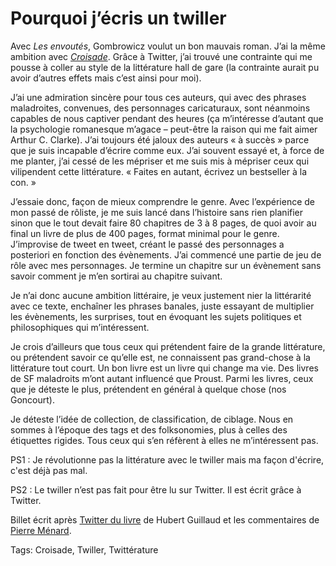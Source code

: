 # Pourquoi j&#8217;écris un twiller

Avec *Les envoutés*, Gombrowicz voulut un bon mauvais roman. J’ai la même ambition avec [*Croisade*](http://twiller.tcrouzet.com/). Grâce à Twitter, j’ai trouvé une contrainte qui me pousse à coller au style de la littérature hall de gare (la contrainte aurait pu avoir d’autres effets mais c’est ainsi pour moi).

J’ai une admiration sincère pour tous ces auteurs, qui avec des phrases maladroites, convenues, des personnages caricaturaux, sont néanmoins capables de nous captiver pendant des heures (ça m’intéresse d’autant que la psychologie romanesque m’agace – peut-être la raison qui me fait aimer Arthur C. Clarke). J’ai toujours été jaloux des auteurs « à succès » parce que je suis incapable d’écrire comme eux. J’ai souvent essayé et, à force de me planter, j’ai cessé de les mépriser et me suis mis à mépriser ceux qui vilipendent cette littérature. « Faites en autant, écrivez un bestseller à la con. »

J’essaie donc, façon de mieux comprendre le genre. Avec l’expérience de mon passé de rôliste, je me suis lancé dans l’histoire sans rien planifier sinon que le tout devait faire 80 chapitres de 3 à 8 pages, de quoi avoir au final un livre de plus de 400 pages, format minimal pour le genre. J’improvise de tweet en tweet, créant le passé des personnages a posteriori en fonction des évènements. J’ai commencé une partie de jeu de rôle avec mes personnages. Je termine un chapitre sur un évènement sans savoir comment je m’en sortirai au chapitre suivant.

Je n’ai donc aucune ambition littéraire, je veux justement nier la littérarité avec ce texte, enchaîner les phrases banales, juste essayant de multiplier les évènements, les surprises, tout en évoquant les sujets politiques et philosophiques qui m’intéressent.

Je crois d’ailleurs que tous ceux qui prétendent faire de la grande littérature, ou prétendent savoir ce qu’elle est, ne connaissent pas grand-chose à la littérature tout court. Un bon livre est un livre qui change ma vie. Des livres de SF maladroits m’ont autant influencé que Proust. Parmi les livres, ceux que je déteste le plus, prétendent en général à quelque chose (nos Goncourt).

Je déteste l’idée de collection, de classification, de ciblage. Nous en sommes à l’époque des tags et des folksonomies, plus à celles des étiquettes rigides. Tous ceux qui s’en réfèrent à elles ne m’intéressent pas.

PS1 : Je révolutionne pas la littérature avec le twiller mais ma façon d'écrire, c'est déjà pas mal.

PS2 : Le twiller n’est pas fait pour être lu sur Twitter. Il est écrit grâce à Twitter.

Billet écrit après [Twitter du livre](http://lafeuille.homo-numericus.net/2009/09/twitter-du-livre.html) de Hubert Guillaud et les commentaires de [Pierre Ménard](http://blog.liminaire.fr/).

Tags: Croisade, Twiller, Twittérature